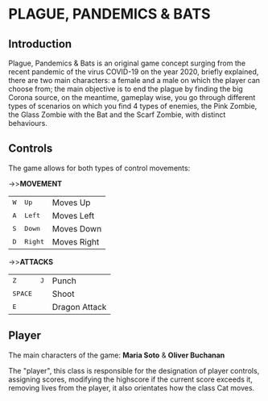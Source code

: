 # PLAGUE, PANDEMICS & BATS
## Introduction 


Plague, Pandemics & Bats is an original game concept surging from the recent pandemic of the virus COVID-19 on the year 2020, briefly explained, there are two main characters: a female and a male on which the player can choose from; the main objective is to end the plague by finding the big Corona source, on the meantime, gameplay wise, you go through different types of scenarios on which you find 4 types of enemies, the Pink Zombie, the Glass Zombie with the Bat and the Scarf Zombie, with distinct behaviours.

## Controls
The game allows for both types of control movements:

->>**MOVEMENT**

|  |  |  |
| ------ | ------ |------ |
| <kbd>W</kbd> | <kbd>Up</kbd> | Moves Up |
| <kbd>A</kbd> | <kbd>Left</kbd> | Moves Left |
| <kbd>S</kbd> | <kbd>Down</kbd> | Moves Down  |
| <kbd>D</kbd> | <kbd>Right</kbd> | Moves Right |

->>**ATTACKS**

|  |  |  |
| ------ | ------ |------ |
| <kbd>Z</kbd> | <kbd>J</kbd> | Punch |
| <kbd>SPACE</kbd> | | Shoot |
|    <kbd>E</kbd> |  | Dragon Attack  |


## Player

The main characters of the game:
**Maria Soto** & **Oliver Buchanan**

The "player", this class is responsible for the designation of player controls, assigning scores, modifying the highscore if the current score exceeds it, removing lives from the player, it also orientates how the class Cat moves.


